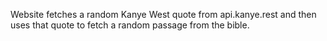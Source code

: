 Website fetches a random Kanye West quote from 
api.kanye.rest and then uses that quote
to fetch a random passage from the bible. 
